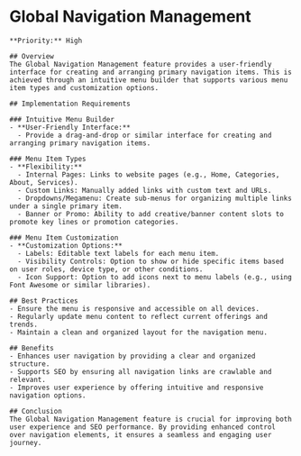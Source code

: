 # Global Navigation Management

    **Priority:** High

    ## Overview
    The Global Navigation Management feature provides a user-friendly interface for creating and arranging primary navigation items. This is achieved through an intuitive menu builder that supports various menu item types and customization options.

    ## Implementation Requirements

    ### Intuitive Menu Builder
    - **User-Friendly Interface:**
      - Provide a drag-and-drop or similar interface for creating and arranging primary navigation items.

    ### Menu Item Types
    - **Flexibility:**
      - Internal Pages: Links to website pages (e.g., Home, Categories, About, Services).
      - Custom Links: Manually added links with custom text and URLs.
      - Dropdowns/Megamenu: Create sub-menus for organizing multiple links under a single primary item.
      - Banner or Promo: Ability to add creative/banner content slots to promote key lines or promotion categories.

    ### Menu Item Customization
    - **Customization Options:**
      - Labels: Editable text labels for each menu item.
      - Visibility Controls: Option to show or hide specific items based on user roles, device type, or other conditions.
      - Icon Support: Option to add icons next to menu labels (e.g., using Font Awesome or similar libraries).

    ## Best Practices
    - Ensure the menu is responsive and accessible on all devices.
    - Regularly update menu content to reflect current offerings and trends.
    - Maintain a clean and organized layout for the navigation menu.

    ## Benefits
    - Enhances user navigation by providing a clear and organized structure.
    - Supports SEO by ensuring all navigation links are crawlable and relevant.
    - Improves user experience by offering intuitive and responsive navigation options.

    ## Conclusion
    The Global Navigation Management feature is crucial for improving both user experience and SEO performance. By providing enhanced control over navigation elements, it ensures a seamless and engaging user journey.

